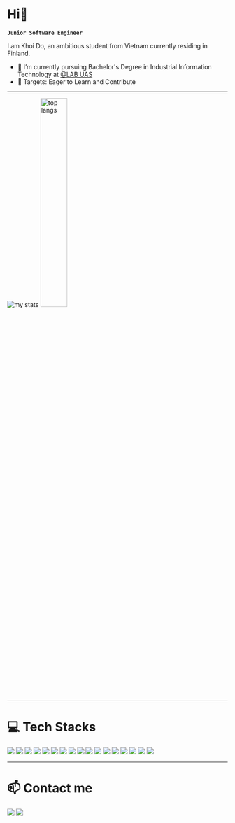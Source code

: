 # Hi👋
**`Junior Software Engineer`**

I am Khoi Do, an ambitious student from Vietnam currently residing in Finland.

- 🌱 I’m currently pursuing Bachelor's Degree in Industrial Information Technology at [@LAB UAS](https://lab.fi/en)
- 🎯 Targets: Eager to Learn and Contribute

---
<picture align="left">
  <img alt="my stats"  src="https://github-readme-stats.vercel.app/api?username=khoidm2004&theme=tokyonight&show_icons=true&hide_border=true&count_private=true&hide_rank=true"/>
</picture>
<picture align="left">
  <img alt="top langs" width="35%" src="https://github-readme-stats.vercel.app/api/top-langs/?username=khoidm2004&theme=tokyonight&show_icons=true&hide_border=true&layout=compact"/>
</picture>

---
# 💻 Tech Stacks
<p>
  <img src="https://img.shields.io/badge/Python-87CEEB?style=for-the-badge&logo=python">
  <img src="https://img.shields.io/badge/HTML5-FF4500?style=for-the-badge&logo=html5&logoColor=white">
  <img src="https://img.shields.io/badge/CSS3-1E90FF?style=for-the-badge&logo=html5&logoColor=white">
  <img src="https://img.shields.io/badge/JavaScript-F7DF1E?style=for-the-badge&logo=javascript&logoColor=black" />
  <img src="https://img.shields.io/badge/TypeScript-007ACC?style=for-the-badge&logo=typescript&logoColor=white" />
  <img src="https://img.shields.io/badge/C%2B%2B-1E90FF?style=for-the-badge&logo=c%2B%2B&logoColor=white">
  <img src="https://img.shields.io/badge/React-20232A?style=for-the-badge&logo=react&logoColor=61DAFB" />
  <img src="https://img.shields.io/badge/Vite-DA70D6?style=for-the-badge&logo=vite&logoColor=gold">
  <img src="https://img.shields.io/badge/Node.js-9ACD32?style=for-the-badge&logo=node.js&logoColor=white" />
  <img src="https://img.shields.io/badge/Mocha-8B4513?style=for-the-badge&logo=mocha&logoColor=white">
  <img src="https://img.shields.io/badge/Chai-8B4513?style=for-the-badge&logo=chai">
  <img src="https://img.shields.io/badge/Jest-%23f95959?style=for-the-badge&logo=jest">
  <img src="https://img.shields.io/badge/selenium-%2353e645?style=for-the-badge&logo=selenium&logoColor=white">
  <img src="https://img.shields.io/badge/sqlite-%234289e9?style=for-the-badge&logo=sqlite&logoColor=white">
  <img src="https://img.shields.io/badge/MySQL%20-%20%23000?style=for-the-badge&logo=mysql&labelColor=%2300bbf0&color=%2300bbf0">
  <img src="https://img.shields.io/badge/Firebase-%23FF6347?style=for-the-badge&logo=firebase">
 <img src="https://img.shields.io/badge/Raspberry%20Pi-%237FFF00?style=for-the-badge&logo=raspberrypi&logoColor=%23DC143C">


</p>

---

# 📫 Contact me
<a href="https://www.linkedin.com/in/minh-khoi-do-827525253/" target="_blank"><img src="https://img.shields.io/badge/LinkedIn-0000FF?style=for-the-badge&logo=linkedin"></a>
<a href="mailto:khoidm2004@gmail.com"><img src="https://img.shields.io/badge/Gmail-D14836?style=for-the-badge&logo=gmail&logoColor=white"></a>

